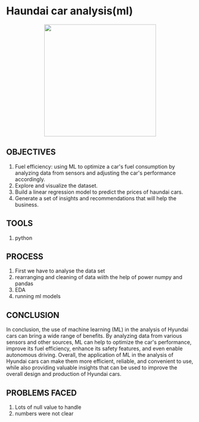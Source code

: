 # Haundai car analysis(ml)
  
</div>
<div align = "center" >
<img src="https://media.tenor.com/Oxyb-UwXepsAAAAd/hyundai-tucson.gif" width="300" height = "100" />

</div>


## OBJECTIVES

1) Fuel efficiency: using ML to optimize a car's fuel consumption by analyzing data from sensors and adjusting the car's performance accordingly.
2) Explore and visualize the dataset.
3) Build a linear regression model to predict the prices of haundai cars.
4) Generate a set of insights and recommendations that will help the business.


## TOOLS

1) python

## PROCESS

1) First we have to analyse the data set 
2) rearranging and cleaning of data wiith the help of power numpy and pandas
3) EDA
4) running ml models
   
## CONCLUSION

In conclusion, the use of machine learning (ML) in the analysis of Hyundai cars can bring a wide range of benefits. By analyzing data from various sensors and other sources, ML can help to optimize the car's performance, improve its fuel efficiency, enhance its safety features, and even enable autonomous driving. Overall, the application of ML in the analysis of Hyundai cars can make them more efficient, reliable, and convenient to use, while also providing valuable insights that can be used to improve the overall design and production of Hyundai cars.

 ## PROBLEMS FACED
 
 1) Lots of null value to handle
 2) numbers were not clear
